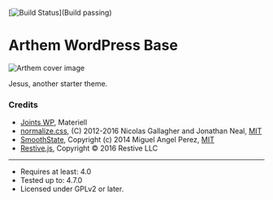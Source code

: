 [![Build Status](https://img.shields.io/badge/Build-passing-brightgreen.svg)](Build passing)

# Arthem WordPress Base

![Arthem cover image](https://live.arthem.co/ArthemWP-readme.jpg)

Jesus, another starter theme.

### Credits
* [Joints WP](https://github.com/JeremyEnglert/JointsWP/), Materiell
* [normalize.css](http://necolas.github.io/normalize.css/), (C) 2012-2016 Nicolas Gallagher and Jonathan Neal, [MIT](http://opensource.org/licenses/MIT)
* [SmoothState](https://github.com/miguel-perez/smoothState.js), Copyright (c) 2014 Miguel Angel Perez, [MIT](http://opensource.org/licenses/MIT)
* [Restive.js](http://www.restivejs.com/), Copyright © 2016 Restive LLC

-----------
* Requires at least: 4.0
* Tested up to: 4.7.0
* Licensed under GPLv2 or later.
